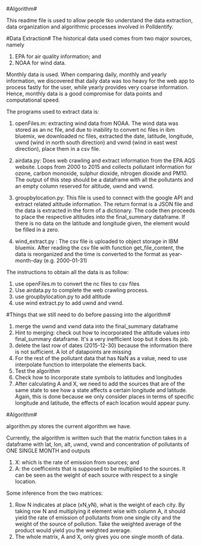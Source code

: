 #Algorithm#

This readme file is used to allow people tko understand the data extraction, data organization and algorithmic processes involved in Polldentify. 

#Data Extraction#
The historical data used comes from two major sources, namely

1. EPA for air quality information; and
2. NOAA for wind data.

Monthly data is used. When comparing daily, monthly and yearly information, we discovered that daily data was too heavy for the web app to process fastly for the user, while yearly provides very coarse information. Hence, monthly data is a good compromise for data points and computational speed.

The programs used to extract data is:

1. openFiles.m: extracting wind data from NOAA. The wind data was stored as an nc file, and due to inability to convert nc files in ibm bluemix, we downloaded nc files, extracted the date, latitude, longitude, uwnd (wind in north south direction) and vwnd (wind in east west direction), place them in a csv file. 

2. airdata.py: Does web crawling and extract information from the EPA AQS website. Loops from 2000 to 2015 and collects pollutant information for ozone, carbon monoxide, sulphur dioxide, nitrogen dioxide and PM10. The output of this step should be a dataframe with all the pollutants and an empty column reserved for altitude, uwnd and vwnd.

3. groupbylocation.py: This file is used to connect with the google API and extract related altitude information. The return format is a JSON file and the data is extracted in the form of a dictionary. The code then proceeds to place the respective altitudes into the final_summary dataframe. If there is no data on the latitude and longitude given, the element would be filled in a zero. 

4. wind_extract.py : The csv file is uploaded to object storage in IBM bluemix. After reading the csv file with function get_file_content, the data is reorganized and the time is converted to the format as year-month-day (e.g. 2000-01-31)

The instructions to obtain all the data is as follow:

1. use openFiles.m to convert the nc files to csv files
2. Use airdata.py to complete the web crawling process. 
3. use groupbylocation.py to add altitude
4. use wind extract.py to add uwnd and vwnd.

#Things that we still need to do before passing into the algorithm#

1. merge the uwnd and vwnd data into the final_summary dataframe
2. Hint to merging: check out how to incorporated the altitude values into final_summary dataframe. It's a very inefficient loop but it does its job.
2. delete the last row of dates (2015-12-30) because the information there is not sufficient. A lot of datapoints are missing
3. For the rest of the pollutant data that has NaN as a value, need to use interpolate function to interpolate the elements back.
4. Test the algorithm
5. Check how to incorporate state symbols to latitudes and longitudes
6. After calculating A and X, we need to add the sources that are of the same state to see how a state affects a certain longitude and latitude. Again, this is done because we only consider places in terms of specific longitude and latitude, the effects of each location would appear puny. 

#Algorithm#

algorithm.py stores the current algorithm we have.

Currently, the algorithm is written such that the matrix function takes in a dataframe with lat, lon, alt, uwnd, vwnd and concentration of pollutants of ONE SINGLE MONTH and outputs 

1. X: which is the rate of emission from sources; and
2. A: the coefficeints that is supposed to be multiplied to the sources. It can be seen as the weight of each source with respect to a single location.

Some inference from the two matrices:

1. Row N indicates at place (xN,yN), what is the weight of each city. By taking row N and multiplying it element wise with column A, it should yield the rate of emission of pollutants from one single city and the weight of the source of pollution. Take the weighted average of the product would yield you the weighted average. 
2. The whole matrix, A and X, only gives you one single month of data. 

